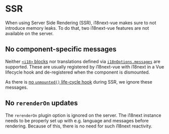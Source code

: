 # SSR

When using Server Side Rendering (SSR), i18next-vue makes sure to not introduce memory leaks. To do that, two i18next-vue features are not available on the server.

## No component-specific messages
Neither [`<i18>` blocks](single-file-component.md) nor translations defined via [`i18nOptions.messages`](i18n-options.html#messages) are supported. These are usually registered by i18next-vue with i18next
in a Vue lifecycle hook and de-registered when the component is dismounted.

As there is [no `unmounted()` life-cycle hook](https://vuejs.org/guide/scaling-up/ssr.html#component-lifecycle-hooks) during SSR, we ignore these messages.


## No `rerenderOn` updates
The `rerenderOn` plugin option is ignored on the server. The i18next instance needs to be properly set up with e.g. language and messages
before rendering. Because of this, there is no need for such i18next reactivity.